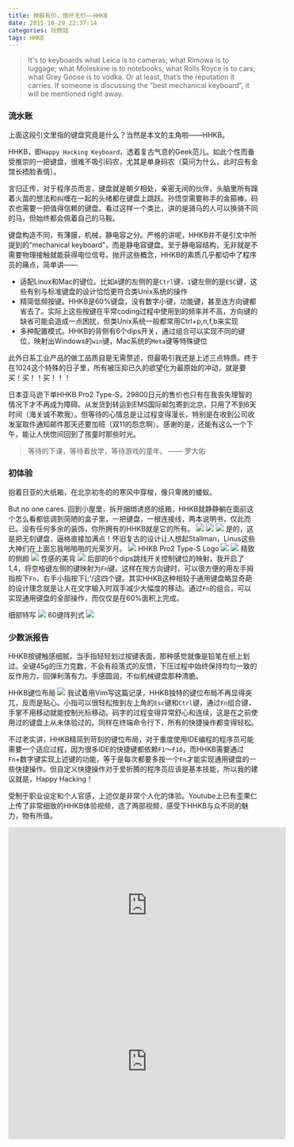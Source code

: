 ```yaml
---
title: 神器有价，情怀无价——HHKB
date: 2015-10-29 22:37:14
categories: 玩物誌
tags: HHKB
---
```


> It's to keyboards what Leica is to cameras; what Rimowa is to luggage; what Moleskine is to notebooks; what Rolls Royce is to cars; what Grey Goose is to vodka. Or at least, that’s the reputation it carries. If someone is discussing the “best mechanical keyboard”, it will be mentioned right away.

### 流水账
上面这段引文里指的键盘究竟是什么？当然是本文的主角啦——HHKB。

HHKB，即`Happy Hacking Keyboard`，透着复古气息的Geek范儿。如此个性而备受推崇的一把键盘，很难不吸引码农，尤其是单身码农（莫问为什么，此时应有金馆长捂脸表情）。

言归正传，对于程序员而言，键盘就是朝夕相处，亲密无间的伙伴，头脑里所有蹿着火苗的想法和纠缠在一起的头绪都在键盘上跳跃。孙悟空需要称手的金箍棒，码农也需要一把值得信赖的键盘。看过这样一个类比，讲的是骑马的人可以换骑不同的马，但始终都会佩着自己的马鞍。

键盘构造不同，有薄膜，机械，静电容之分。严格的讲呢，HHKB并不是引文中所提到的“mechanical keyboard”，而是静电容键盘。至于静电容结构，无非就是不需要物理接触就能获得电位信号。抛开这些概念，HHKB的素质几乎都切中了程序员的痛点，简单讲——

* 适配Linux和Mac的键位。比如`A`键的左侧的是`Ctrl`键，`1`键左侧的是`ESC`键，这些有别与标准键盘的设计恰恰更符合类Unix系统的操作
* 精简低频按键。HHKB是60%键盘，没有数字小键，功能键，甚至连方向键都省去了。实际上这些按键在平常coding过程中使用到的频率并不高，方向键的缺省可能会造成一点困扰，但类Unix系统一般都常用Ctrl+p,n,f,b来实现
* 多种配置模式。HHKB的背侧有6个dips开关，通过组合可以实现不同的键位，映射出Windows的`win`键，Mac系统的`Meta`键等特殊键位

此外日系工业产品的做工品质自是无需赘述，但最吸引我还是上述三点特质。终于在1024这个特殊的日子里，所有被压抑已久的欲望化为最原始的冲动，就是要
买！买！！买！！！

日本亚马逊下单HHKB Pro2 Type-S，29800日元的售价也只有在我丧失理智的情况下才不再成为障碍。从发货到转运到EMS国际邮包寄到北京，只用了不到6天时间（海关诚不欺我）。但等待的心情总是让过程变得漫长，特别是在收到公司收发室取件通知邮件那天还要加班（双11的怨念啊）。感谢的是，还能有这么一个下午，能让人恍惚间回到了孩童时那些时光。
> 等待的下课，等待着放学，等待游戏的童年。 —— 罗大佑

### 初体验
抱着日亚的大纸箱，在北京初冬的的寒风中穿梭，像只卑微的蝼蚁。

But no one cares. 回到小屋里，拆开捆绑诱惑的纸箱，HHKB就静静躺在面前这个怎么看都低调到简陋的盒子里，一把键盘，一根连接线，两本说明书，仅此而已。没有任何多余的装饰，你所拥有的HHKB就是它的所有。
![](https://i.imgur.com/F1EPOLl.jpg)
![](https://i.imgur.com/BYAOb8A.jpg)
![](https://i.imgur.com/C25NYvv.jpg?1)
是的，这是把无刻键盘，逼格直接加满点！怀旧复古的设计让人想起Stallman，Linus这些大神们在上面忘我啪啪啪的光荣岁月。
![](https://i.imgur.com/Lgi8BS1.jpg)
HHKB Pro2 Type-S Logo
![](https://i.imgur.com/x9OFWfc.jpg)
![](https://i.imgur.com/SDGSqKS.jpg)
精致的侧颜
![](https://i.imgur.com/xNFdl7m.jpg)
性感的美背
![](https://i.imgur.com/YVPYFkx.jpg)
后部的6个dips跳线开关控制键位的映射，我开启了1,4，将空格键左侧的键映射为`Fn`键。这样在按方向键时，可以很方便的用左手拇指按下`Fn`，右手小指按下[;'/这四个键。其实HHKB这种相较于通用键盘略显奇葩的设计理念就是让人在文字输入时双手减少大幅度的移动。通过`Fn`的组合，可以实现通用键盘的全部操作，而仅仅是在60%面积上完成。

细部特写
![](https://i.imgur.com/IBVTyvh.jpg)
60键阵列式
![](https://i.imgur.com/sirCdHQ.jpg)
### 少数派报告
HHKB按键触感细腻，当手指轻轻划过按键表面，那种感觉就像是铅笔在纸上划过。全键45g的压力克数，不会有段落式的反馈，下压过程中始终保持均匀一致的反作用力，回弹利落有力。手感圆润，不似机械键盘那种清脆。

HHKB键位布局
![](https://i.imgur.com/VYAIXNS.png)
我试着用Vim写这篇记录，HHKB独特的键位布局不再显得突兀，反而是贴心。小指可以很轻松按到左上角的`Esc`键和`Ctrl`键，通过`Fn`组合键，手掌不用移动就能控制光标移动。码字的过程变得异常舒心和连续，这是在之前使用过的键盘上从未体验过的。同样在终端命令行下，所有的快捷操作都变得轻松。

不过老实讲，HHKB精简到苛刻的键位布局，对于重度使用IDE编程的程序员可能需要一个适应过程，因为很多IDE的快捷键都依赖`F1`～`F10`，而HHKB需要通过`Fn`+数字键实现上述键的功能，等于是每次都要多按一个`Fn`才能实现通用键盘的一些快捷操作。但自定义快捷操作对于爱折腾的程序员应该是基本技能，所以我的建议就是，Happy Hacking！

受制于职业设定和个人官感，上述仅是非常个人化的体验。Youtube上已有歪果仁上传了非常细致的HHKB体验视频，选了两部视频，感受下HHKB与众不同的魅力，物有所值。
<iframe width="560" height="315" src="https://www.youtube.com/embed/HUThTv9GYbU" frameborder="0" allowfullscreen></iframe>
<iframe width="560" height="315" src="https://www.youtube.com/embed/oCBF582h6F8" frameborder="0" allowfullscreen></iframe>
